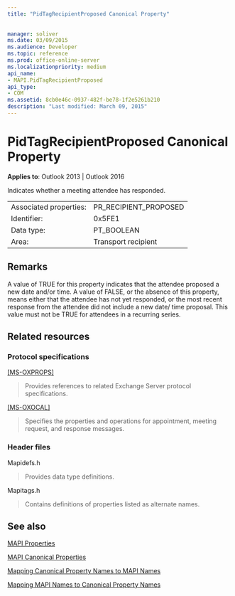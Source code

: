 ```yaml
---
title: "PidTagRecipientProposed Canonical Property"
 
 
manager: soliver
ms.date: 03/09/2015
ms.audience: Developer
ms.topic: reference
ms.prod: office-online-server
ms.localizationpriority: medium
api_name:
- MAPI.PidTagRecipientProposed
api_type:
- COM
ms.assetid: 8cb0e46c-0937-482f-be78-1f2e5261b210
description: "Last modified: March 09, 2015"
---
```


# PidTagRecipientProposed Canonical Property

  
  
**Applies to**: Outlook 2013 | Outlook 2016 
  
Indicates whether a meeting attendee has responded.
  
|||
|:-----|:-----|
|Associated properties:  <br/> |PR_RECIPIENT_PROPOSED  <br/> |
|Identifier:  <br/> |0x5FE1  <br/> |
|Data type:  <br/> |PT_BOOLEAN  <br/> |
|Area:  <br/> |Transport recipient  <br/> |
   
## Remarks

A value of TRUE for this property indicates that the attendee proposed a new date and/or time. A value of FALSE, or the absence of this property, means either that the attendee has not yet responded, or the most recent response from the attendee did not include a new date/ time proposal. This value must not be TRUE for attendees in a recurring series.
  
## Related resources

### Protocol specifications

[[MS-OXPROPS]](https://msdn.microsoft.com/library/f6ab1613-aefe-447d-a49c-18217230b148%28Office.15%29.aspx)
  
> Provides references to related Exchange Server protocol specifications.
    
[[MS-OXOCAL]](https://msdn.microsoft.com/library/09861fde-c8e4-4028-9346-e7c214cfdba1%28Office.15%29.aspx)
  
> Specifies the properties and operations for appointment, meeting request, and response messages.
    
### Header files

Mapidefs.h
  
> Provides data type definitions.
    
Mapitags.h
  
> Contains definitions of properties listed as alternate names.
    
## See also



[MAPI Properties](mapi-properties.md)
  
[MAPI Canonical Properties](mapi-canonical-properties.md)
  
[Mapping Canonical Property Names to MAPI Names](mapping-canonical-property-names-to-mapi-names.md)
  
[Mapping MAPI Names to Canonical Property Names](mapping-mapi-names-to-canonical-property-names.md)


